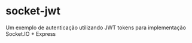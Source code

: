 # socket-jwt
 Um exemplo de autenticação utilizando JWT tokens para implementação Socket.IO + Express
